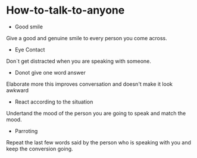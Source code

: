 # How-to-talk-to-anyone

* Good smile

Give a good and genuine smile to every person you come across.

* Eye Contact

Don`t get distracted when you are speaking with someone.

* Donot give one word answer 
 
Elaborate more this improves conversation and doesn't make it look awkward

* React according to the situation

Undertand the mood of the person you are going to speak and match the mood.

* Parroting 

Repeat the last few words said by the person who is speaking with you and keep the conversion going.

